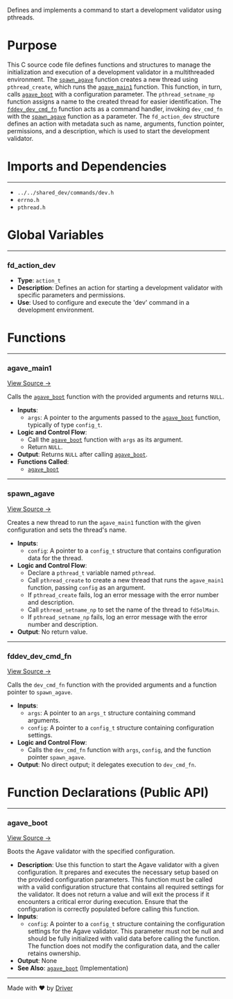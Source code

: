 <!--------------------------------------------------------------------------------->
<!-- IMPORTANT: This file is auto-generated by Driver (https://driver.ai). -------->
<!-- Manual edits may be overwritten on future commits. --------------------------->
<!--------------------------------------------------------------------------------->

Defines and implements a command to start a development validator using pthreads.

# Purpose
This C source code file defines functions and structures to manage the initialization and execution of a development validator in a multithreaded environment. The [`spawn_agave`](<#spawn_agave>) function creates a new thread using `pthread_create`, which runs the [`agave_main1`](<#agave_main1>) function. This function, in turn, calls [`agave_boot`](<#agave_boot>) with a configuration parameter. The `pthread_setname_np` function assigns a name to the created thread for easier identification. The [`fddev_dev_cmd_fn`](<#fddev_dev_cmd_fn>) function acts as a command handler, invoking `dev_cmd_fn` with the [`spawn_agave`](<#spawn_agave>) function as a parameter. The `fd_action_dev` structure defines an action with metadata such as name, arguments, function pointer, permissions, and a description, which is used to start the development validator.
# Imports and Dependencies

---
- `../../shared_dev/commands/dev.h`
- `errno.h`
- `pthread.h`


# Global Variables

---
### fd\_action\_dev
- **Type**: ``action_t``
- **Description**: Defines an action for starting a development validator with specific parameters and permissions.
- **Use**: Used to configure and execute the 'dev' command in a development environment.


# Functions

---
### agave\_main1<!-- {{#callable:agave_main1}} -->
[View Source →](<../../../../../../src/app/fddev/commands/dev.c#L10>)

Calls the [`agave_boot`](<../../fdctl/commands/run_agave.c.md#agave_boot>) function with the provided arguments and returns `NULL`.
- **Inputs**:
    - `args`: A pointer to the arguments passed to the [`agave_boot`](<../../fdctl/commands/run_agave.c.md#agave_boot>) function, typically of type `config_t`.
- **Logic and Control Flow**:
    - Call the [`agave_boot`](<../../fdctl/commands/run_agave.c.md#agave_boot>) function with `args` as its argument.
    - Return `NULL`.
- **Output**: Returns `NULL` after calling [`agave_boot`](<../../fdctl/commands/run_agave.c.md#agave_boot>).
- **Functions Called**:
    - [`agave_boot`](<../../fdctl/commands/run_agave.c.md#agave_boot>)


---
### spawn\_agave<!-- {{#callable:spawn_agave}} -->
[View Source →](<../../../../../../src/app/fddev/commands/dev.c#L16>)

Creates a new thread to run the `agave_main1` function with the given configuration and sets the thread's name.
- **Inputs**:
    - `config`: A pointer to a `config_t` structure that contains configuration data for the thread.
- **Logic and Control Flow**:
    - Declare a `pthread_t` variable named `pthread`.
    - Call `pthread_create` to create a new thread that runs the `agave_main1` function, passing `config` as an argument.
    - If `pthread_create` fails, log an error message with the error number and description.
    - Call `pthread_setname_np` to set the name of the thread to `fdSolMain`.
    - If `pthread_setname_np` fails, log an error message with the error number and description.
- **Output**: No return value.


---
### fddev\_dev\_cmd\_fn<!-- {{#callable:fddev_dev_cmd_fn}} -->
[View Source →](<../../../../../../src/app/fddev/commands/dev.c#L23>)

Calls the `dev_cmd_fn` function with the provided arguments and a function pointer to `spawn_agave`.
- **Inputs**:
    - `args`: A pointer to an `args_t` structure containing command arguments.
    - `config`: A pointer to a `config_t` structure containing configuration settings.
- **Logic and Control Flow**:
    - Calls the `dev_cmd_fn` function with `args`, `config`, and the function pointer `spawn_agave`.
- **Output**: No direct output; it delegates execution to `dev_cmd_fn`.


# Function Declarations (Public API)

---
### agave\_boot<!-- {{#callable_declaration:agave_boot}} -->
[View Source →](<../../../../../../src/app/fddev/commands/dev.c#L7>)

Boots the Agave validator with the specified configuration.
- **Description**: Use this function to start the Agave validator with a given configuration. It prepares and executes the necessary setup based on the provided configuration parameters. This function must be called with a valid configuration structure that contains all required settings for the validator. It does not return a value and will exit the process if it encounters a critical error during execution. Ensure that the configuration is correctly populated before calling this function.
- **Inputs**:
    - `config`: A pointer to a `config_t` structure containing the configuration settings for the Agave validator. This parameter must not be null and should be fully initialized with valid data before calling the function. The function does not modify the configuration data, and the caller retains ownership.
- **Output**: None
- **See Also**: [`agave_boot`](<../../fdctl/commands/run_agave.c.md#agave_boot>)  (Implementation)



---
Made with ❤️ by [Driver](https://www.driver.ai/)